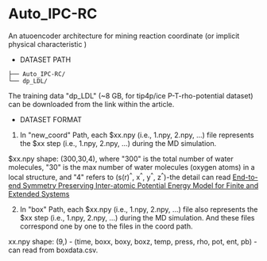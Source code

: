 # Auto_IPC-RC
An atuoencoder architecture for mining reaction coordinate (or implicit physical characteristic )
 - DATASET PATH
 ```text
├── Auto_IPC-RC/
└── dp_LDL/
 ```
The training data "dp_LDL" (~8 GB, for tip4p/ice P-T-rho-potential dataset) can be downloaded from the link within the article.
 - DATASET FORMAT
1. In "new_coord" Path, each $xx.npy (i.e., 1.npy, 2.npy, ...) file represents the $xx step (i.e., 1.npy, 2.npy, ...) during the MD simulation.

  $xx.npy shape: (300,30,4), where "300" is the total number of water molecules, "30" is the max number of water molecules (oxygen atoms) in a local structure, and "4" refers to (s(r)<sup>^</sup>, x<sup>^</sup>, y<sup>^</sup>, z<sup>^</sup>)-the detail can read [End-to-end Symmetry Preserving Inter-atomic Potential Energy Model for Finite and Extended Systems](https://proceedings.neurips.cc/paper/2021/hash/f1c1592588411002af340cbaedd6fc33-Abstract.html)

2. In "box" Path, each $xx.npy (i.e., 1.npy, 2.npy, ...) file also represents the $xx step (i.e., 1.npy, 2.npy, ...) during the MD simulation. And these files correspond one by one to the files in the coord path.

  xx.npy shape: (9,) - (time, boxx, boxy, boxz, temp, press, rho, pot, ent, pb) - can read from boxdata.csv.
